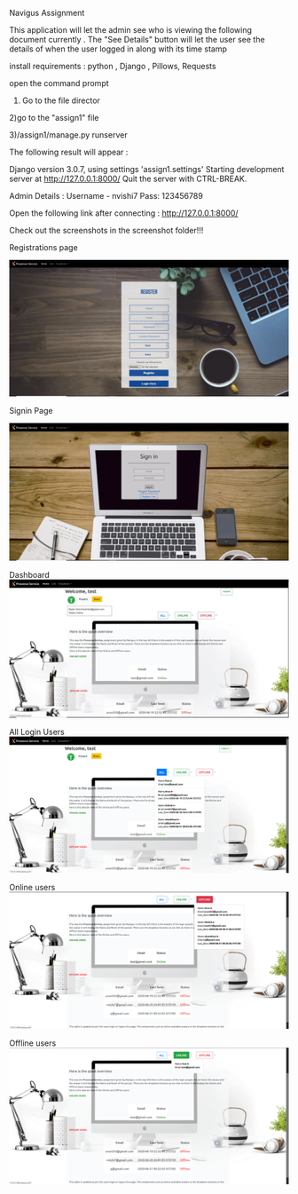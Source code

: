 Navigus Assignment

This application will let the admin see who is viewing the following document currently . The "See Details" button will let the user see the
details of when the user logged in along with its time stamp 

install requirements :
python ,
Django ,
Pillows,
Requests



open the command prompt
1) Go to the file director

2)go to the "assign1" file

3)/assign1/manage.py runserver


The following result will appear :

Django version 3.0.7, using settings 'assign1.settings'
Starting development server at http://127.0.0.1:8000/
Quit the server with CTRL-BREAK.



Admin Details :  Username - nvishi7
                 Pass: 123456789

Open the following link after connecting : http://127.0.0.1:8000/

Check out the screenshots in the screenshot folder!!!

Registrations page

   ![Alt text](https://github.com/nishnk7799/presence_service/blob/master/screenshots/reg.JPG "Registration")
   
Signin Page

   ![Alt text](https://github.com/nishnk7799/presence_service/blob/master/screenshots/sign.JPG "SignIn")

Dashboard
   ![Alt text](https://github.com/nishnk7799/presence_service/blob/master/screenshots/dash1.JPG "Dashboard")

All Login Users
   ![Alt text](https://github.com/nishnk7799/presence_service/blob/master/screenshots/dash2.png "Dashboard")

Online users
   ![Alt text](https://github.com/nishnk7799/presence_service/blob/master/screenshots/dash3.png "Dashboard")
   
Offline users
   ![Alt text](https://github.com/nishnk7799/presence_service/blob/master/screenshots/dash4.png "Dashboard")
   








